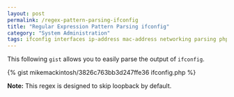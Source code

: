 ```yaml
---
layout: post
permalink: /regex-pattern-parsing-ifconfig
title: "Regular Expression Pattern Parsing ifconfig"
category: "System Administration"
tags: ifconfig interfaces ip-address mac-address networking parsing php-2 regex
---
```


This following `gist` allows you to easily parse the output of `ifconfig`.

{% gist mikemackintosh/3826c763bb3d247ffe36 ifconfig.php %}

**Note:** This regex is designed to skip loopback by default.